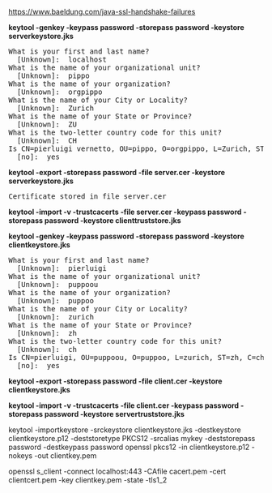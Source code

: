 https://www.baeldung.com/java-ssl-handshake-failures


**keytool -genkey -keypass password -storepass password -keystore serverkeystore.jks**

<pre>
What is your first and last name?
  [Unknown]:  localhost
What is the name of your organizational unit?
  [Unknown]:  pippo
What is the name of your organization?
  [Unknown]:  orgpippo
What is the name of your City or Locality?
  [Unknown]:  Zurich
What is the name of your State or Province?
  [Unknown]:  ZU
What is the two-letter country code for this unit?
  [Unknown]:  CH
Is CN=pierluigi vernetto, OU=pippo, O=orgpippo, L=Zurich, ST=ZU, C=CH correct?
  [no]:  yes
</pre>


**keytool -export -storepass password -file server.cer -keystore serverkeystore.jks**

<pre>
Certificate stored in file server.cer
</pre>

**keytool -import -v -trustcacerts -file server.cer -keypass password -storepass password  -keystore clienttruststore.jks**


**keytool -genkey -keypass password -storepass password -keystore clientkeystore.jks**

<pre>
What is your first and last name?
  [Unknown]:  pierluigi
What is the name of your organizational unit?
  [Unknown]:  puppoou
What is the name of your organization?
  [Unknown]:  puppoo
What is the name of your City or Locality?
  [Unknown]:  zurich
What is the name of your State or Province?
  [Unknown]:  zh
What is the two-letter country code for this unit?
  [Unknown]:  ch
Is CN=pierluigi, OU=puppoou, O=puppoo, L=zurich, ST=zh, C=ch correct?
  [no]:  yes
</pre>


**keytool -export -storepass password -file client.cer -keystore clientkeystore.jks**

**keytool -import -v -trustcacerts -file client.cer -keypass password -storepass password  -keystore servertruststore.jks**



keytool -importkeystore -srckeystore clientkeystore.jks -destkeystore clientkeystore.p12 -deststoretype PKCS12 -srcalias mykey  -deststorepass password -destkeypass password
openssl pkcs12 -in clientkeystore.p12  -nokeys -out clientkey.pem

openssl s_client -connect localhost:443 -CAfile cacert.pem -cert clientcert.pem -key clientkey.pem -state -tls1_2

    